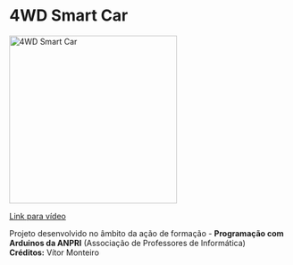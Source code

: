 # 4WD Smart Car

<a href="https://youtu.be/NObTGf5-ICM">
<img width="300" src="https://img.youtube.com/vi/NObTGf5-ICM/0.jpg" alt="4WD Smart Car"/>
  <p>Link para vídeo</p>
</a>
<p>
  Projeto desenvolvido no âmbito da ação de formação - <b>Programação com Arduinos da ANPRI</b> (Associação de Professores de Informática)<br>
  <b>Créditos:</b> Vítor Monteiro
</p>
